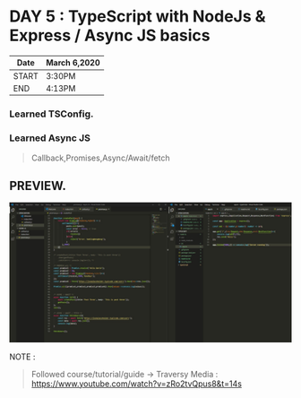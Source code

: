 # DAY 5 : TypeScript with NodeJs & Express / Async JS basics

| Date | March 6,2020 |
| ------ | ------ |
| START | 3:30PM |
| END | 4:13PM |

### Learned TSConfig.
### Learned Async JS
> Callback,Promises,Async/Await/fetch

## PREVIEW.
![Preview](preview.jpg)


NOTE : 
> Followed course/tutorial/guide -> Traversy Media : https://www.youtube.com/watch?v=zRo2tvQpus8&t=14s

